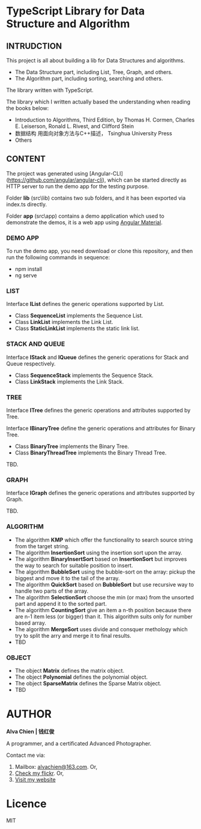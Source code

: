 # TypeScript Library for Data Structure and Algorithm
## INTRUDCTION
This project is all about building a lib for Data Structures and algorithms. 

- The Data Structure part, including List, Tree, Graph, and others. 
- The Algorithm part, including sorting, searching and others. 

The library written with TypeScript.

The library which I written actually based the understanding when reading the books below:
- Introduction to Algorithms, Third Edition, by Thomas H. Cormen, Charles E. Leiserson, Ronald L. Rivest, and Clifford Stein
- 数据结构 用面向对象方法与C++描述， Tsinghua University Press
- Others

## CONTENT
The project was generated using [Angular-CLI] (https://github.com/angular/angular-cli), which can be started directly as HTTP server to run the demo app for the testing purpose.

Folder **lib** (src\lib) contains two sub folders, and it has been exported via index.ts directly.

Folder **app** (src\app) contains a demo application which used to demonstrate the demos, it is a web app using [Angular Material](https://material.angular.io).

### DEMO APP
To run the demo app, you need download or clone this repository, and then run the following commands in sequence:
- npm install
- ng serve

### LIST
Interface **IList** defines the generic operations supported by List.

- Class **SequenceList** implements the Sequence List.
- Class **LinkList** implements the Link List.
- Class **StaticLinkList** implements the static link list.

### STACK AND QUEUE
Interface **IStack** and **IQueue** defines the generic operations for Stack and Queue respectively.

- Class **SequenceStack** implements the Sequence Stack.
- Class **LinkStack** implements the Link Stack.

### TREE
Interface **ITree** defines the generic operations and attributes supported by Tree.

Interface **IBinaryTree** define the generic operations and attributes for Binary Tree.

- Class **BinaryTree** implements the Binary Tree.
- Class **BinaryThreadTree** implements the Binary Thread Tree.

TBD.

### GRAPH
Interface **IGraph** defines the generic operations and attributes supported by Graph.

TBD.

### ALGORITHM
- The algorithm **KMP** which offer the functionality to search source string from the target string.
- The algorithm **InsertionSort** using the insertion sort upon the array.
- The algorithm **BinaryInsertSort** based on **InsertionSort** but improves the way to search for suitable position to insert.
- The algorithm **BubbleSort** using the bubble-sort on the array: pickup the biggest and move it to the tail of the array.
- The algorithm **QuickSort** based on **BubbleSort** but use recursive way to handle two parts of the array.
- The algorithm **SelectionSort** choose the min (or max) from the unsorted part and append it to the sorted part.
- The algorithm **CountingSort** give an item a n-th position because there are n-1 item less (or bigger) than it. This algorithm suits only for number based array.
- The algorithm **MergeSort** uses divide and consquer methology which try to split the arry and merge it to final results.
- TBD 

### OBJECT
- The object **Matrix** defines the matrix object.
- The object **Polynomial** defines the polynomial object.
- The object **SparseMatrix** defines the Sparse Matrix object.
- TBD

# AUTHOR
**Alva Chien | 钱红俊**

A programmer, and a certificated Advanced Photographer.  
 
Contact me via:

1. Mailbox: alvachien@163.com. Or,
2. [Check my flickr](http://www.flickr.com/photos/alvachien). Or,
3. [Visit my website](http://www.alvachien.com)

# Licence
MIT

